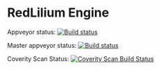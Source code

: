 # RedLilium Engine

Appveyor status: [![Build status](https://ci.appveyor.com/api/projects/status/w5br89ng25aoehv2?svg=true)](https://ci.appveyor.com/project/IvanPleshkov/redliliumengine)

Master appveyor status: [![Build status](https://ci.appveyor.com/api/projects/status/w5br89ng25aoehv2/branch/master?svg=true)](https://ci.appveyor.com/project/IvanPleshkov/redliliumengine/branch/master)

Coverity Scan Status: 
<a href="https://scan.coverity.com/projects/ivanpleshkov-redliliumengine">
  <img alt="Coverity Scan Build Status"
       src="https://scan.coverity.com/projects/16250/badge.svg"/>
</a>
